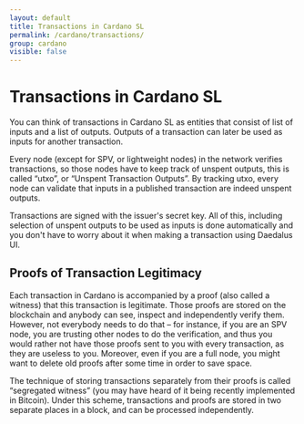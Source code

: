 ```yaml
---
layout: default
title: Transactions in Cardano SL
permalink: /cardano/transactions/
group: cardano
visible: false
---
```

# Transactions in Cardano SL

You can think of transactions in Cardano SL as entities that consist of
list of inputs and a list of outputs. Outputs of a transaction can later
be used as inputs for another transaction.

Every node (except for SPV, or lightweight nodes) in the network
verifies transactions, so those nodes have to keep track of unspent
outputs, this is called “utxo”, or “Unspent Transaction Outputs”. By
tracking utxo, every node can validate that inputs in a published
transaction are indeed unspent outputs.

Transactions are signed with the issuer's secret key. All of this,
including selection of unspent outputs to be used as inputs is done
automatically and you don't have to worry about it when making a
transaction using Daedalus UI.

## Proofs of Transaction Legitimacy

Each transaction in Cardano is accompanied by a proof (also called a
witness) that this transaction is legitimate. Those proofs are stored on
the blockchain and anybody can see, inspect and independently verify
them. However, not everybody needs to do that – for instance, if you are
an SPV node, you are trusting other nodes to do the verification, and
thus you would rather not have those proofs sent to you with every
transaction, as they are useless to you. Moreover, even if you are a
full node, you might want to delete old proofs after some time in order
to save space.

The technique of storing transactions separately from their proofs is
called “segregated witness” (you may have heard of it being recently
implemented in Bitcoin). Under this scheme, transactions and proofs are
stored in two separate places in a block, and can be processed
independently.

